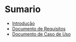 # Sumario

* [Introdução](README.md)
* [Documento de Requisitos](Capitulo1.md)
* [Documento de Caso de Uso](Capitulo2.md)

